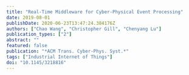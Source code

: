 ```yaml
---
title: "Real-Time Middleware for Cyber-Physical Event Processing"
date: 2019-08-01
publishDate: 2020-06-23T13:47:24.384176Z
authors: ["Chao Wang", "Christopher Gill", "Chenyang Lu"]
publication_types: ["2"]
abstract: ""
featured: false
publication: "*ACM Trans. Cyber-Phys. Syst.*"
tags: ["Industrial Internet of Things"]
doi: "10.1145/3218816"
---
```


